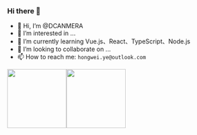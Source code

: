 ### Hi there 🚀
- 👋 Hi, I’m @DCANMERA
- 👀 I’m interested in ...
- 🌱 I’m currently learning Vue.js、React、TypeScript、Node.js
- 💞️ I’m looking to collaborate on ...
- 📫 How to reach me: `hongwei.ye@outlook.com`

<img height="137px" src="https://github-readme-stats.vercel.app/api?username=DCANMERA&hide_title=true&hide_border=true&show_icons=true&include_all_commits=true&line_height=21&theme=react&border_radius=0" /><img height="137px" src="https://github-readme-stats.vercel.app/api/top-langs/?username=DCANMERA&hide_title=true&hide_border=true&layout=compact&theme=dark&border_radius=0" />

<!---
DCANMERA/dcanmera is a ✨ special ✨ repository because its `README.md` (this file) appears on your GitHub profile.
You can click the Preview link to take a look at your changes.
--->
